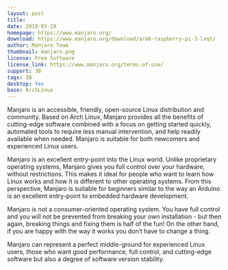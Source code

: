 ```yaml
---
layout: post
title: 
date: 2019-03-10
homepage: https://www.manjaro.org/
download: https://www.manjaro.org/download/arm8-raspberry-pi-3-lxqt/
author: Manjaro Team
thumbnail: manjaro.png
license: Free Software
license_link: https://www.manjaro.org/terms-of-use/
support: 3B
tags: 3B
desktop: Yes
base: ArchLinux
---
```


 

Manjaro is an accessible, friendly, open-source Linux distribution and community. Based on Arch Linux, Manjaro provides all the benefits of cutting-edge software combined with a focus on getting started quickly, automated tools to require less manual intervention, and help readily available when needed. Manjaro is suitable for both newcomers and experienced Linux users.

Manjaro is an excellent entry-point into the Linux world. Unlike proprietary operating systems, Manjaro gives you full control over your hardware, without restrictions. This makes it ideal for people who want to learn how Linux works and how it is different to other operating systems. From this perspective, Manjaro is suitable for beginners similar to the way an Arduino is an excellent entry-point to embedded hardware development.

Manjaro is not a consumer-oriented operating system. You have full control and you will not be prevented from breaking your own installation - but then again, breaking things and fixing them is half of the fun! On the other hand, if you are happy with the way it works you don’t have to change a thing.

Manjaro can represent a perfect middle-ground for experienced Linux users, those who want good performance, full control, and cutting-edge software but also a degree of software version stability.

